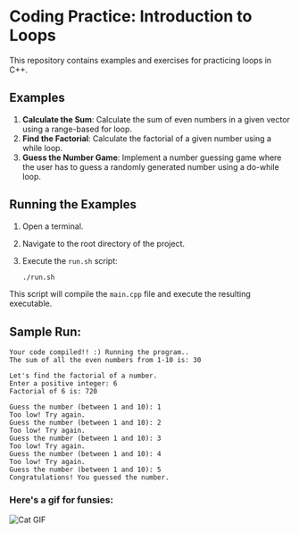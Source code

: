 # Coding Practice: Introduction to Loops

This repository contains examples and exercises for practicing loops in C++.

## Examples

1. **Calculate the Sum**: Calculate the sum of even numbers in a given vector using a range-based for loop.
2. **Find the Factorial**: Calculate the factorial of a given number using a while loop.
3. **Guess the Number Game**: Implement a number guessing game where the user has to guess a randomly generated number using a do-while loop.
 
## Running the Examples

1. Open a terminal.
2. Navigate to the root directory of the project.
3. Execute the `run.sh` script:

    ```bash
    ./run.sh
    ```

This script will compile the `main.cpp` file and execute the resulting executable.

## Sample Run:
```
Your code compiled!! :) Running the program..
The sum of all the even numbers from 1-10 is: 30

Let's find the factorial of a number.
Enter a positive integer: 6
Factorial of 6 is: 720

Guess the number (between 1 and 10): 1
Too low! Try again.
Guess the number (between 1 and 10): 2
Too low! Try again.
Guess the number (between 1 and 10): 3
Too low! Try again.
Guess the number (between 1 and 10): 4
Too low! Try again.
Guess the number (between 1 and 10): 5
Congratulations! You guessed the number.
```

### Here's a gif for funsies:
![Cat GIF](https://media1.tenor.com/m/VUDkGyFt9p8AAAAC/catgen.gif)

